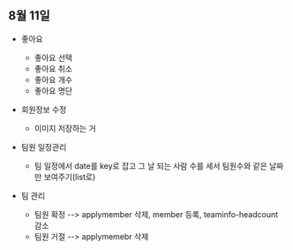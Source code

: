 ## 8월 11일

- 좋아요
  - 좋아요 선택
  - 좋아요 취소
  - 좋아요 개수
  - 좋아요 명단



- 회원정보 수정
  - 이미지 저장하는 거



- 팀원 일정관리
  - 팀 일정에서 date를 key로 잡고 그 날 되는 사람 수를 세서 팀원수와 같은 날짜만 보여주기(list로)



- 팀 관리
  - 팀원 확정 --> applymember 삭제, member 등록, teaminfo-headcount 감소
  - 팀원 거절 --> applymemebr 삭제